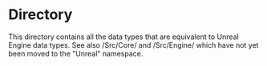 ﻿# Directory

This directory contains all the data types that are equivalent to Unreal Engine data types.
See also /Src/Core/ and /Src/Engine/ which have not yet been moved to the "Unreal" namespace.